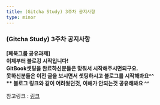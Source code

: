 ```yaml
---
title: (Gitcha Study) 3주차 공지사항
type: minor
---
```

### (Gitcha Study) 3주차 공지사항

**[페북그룹 공유과제]  
이제부터 블로깅 시작입니다!  
GitBook셋팅을 완료하신분들은 맞춰서 시작해주시면되구요.  
못하신분들은 이전 글을 보시면서 셋팅하시고 블로그를 시작해봐요^^  
** 블로그 링크와 같이 어려웠던것, 이해가 안되는것 공유해봐요 ^^**  

참고링크 : [링크](https://medium.com/@moomoolee/gitcha-study-github-page-start-1b940c83419f#.ya5lxvv2g)
